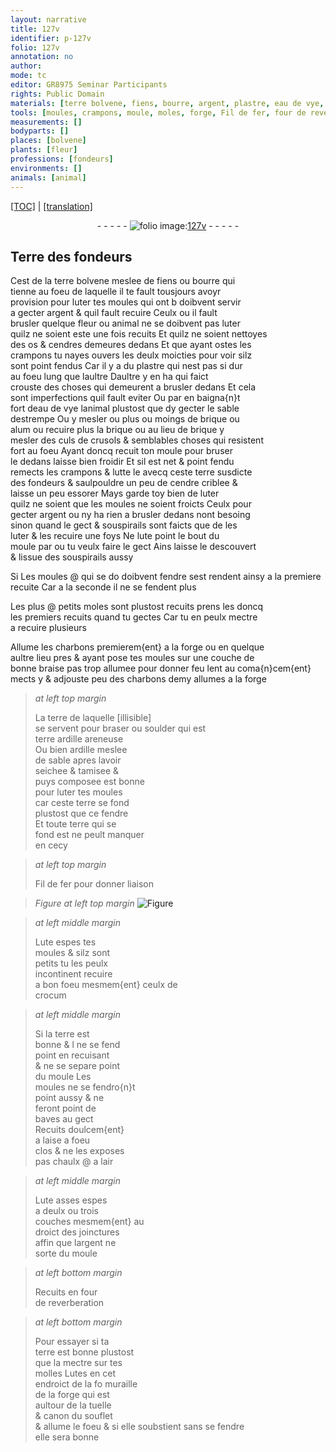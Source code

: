 ```yaml
---
layout: narrative
title: 127v
identifier: p-127v
folio: 127v
annotation: no
author:
mode: tc
editor: GR8975 Seminar Participants
rights: Public Domain
materials: [terre bolvene, fiens, bourre, argent, plastre, eau de vye, brique, alum, culs de crusols, terre, cendre, charbons, terre ardille, ardille, fer, crocum, chaulx @]
tools: [moules, crampons, moule, moles, forge, Fil de fer, four de reverberation, molles, tuelle, souflet]
measurements: []
bodyparts: []
places: [bolvene]
plants: [fleur]
professions: [fondeurs]
environments: []
animals: [animal]
---
```


<p><a href="{{ site.baseurl }}/diplomatic/">[TOC]</a> | <a href="{{ site.baseurl }}/texts/p-127v_tl/" target="_blank">[translation]</a></p><div class="folio" align="center">- - - - - <a href="http://gallica.bnf.fr/ark:/12148/btv1b10500001g/f260.image" target="_blank"><img src="https://cu-mkp.github.io/2017-workshop-edition/assets/photo-icon.png" alt="folio image: " style="display:inline-block; margin-bottom:-3px;"/>127v</a> - - - - - </div>  
  

## Terre des <span class="pro">fondeurs</span>

 
Cest de la <span class="m">terre <span class="pl">bolvene</span></span> meslee de <span class="m">fiens</span> ou <span class="m">bourre</span> qui<br/> tienne au foeu de laquelle il te fault tousjours avoyr<br/> provision pour luter tes <span class="tl">moules</span> qui <span class="del">ont b</span> doibvent servir<br/> a gecter <span class="m">argent</span> & quil fault recuire Ceulx ou il fault<br/> brusler quelque <span class="pa">fleur</span> ou <span class="al">animal</span> ne se doibvent pas luter<br/> quilz ne soient este une fois recuits Et quilz ne soient nettoyes<br/> des os & cendres demeures dedans Et que ayant ostes les<br/> <span class="tl">crampons</span> tu nayes ouvers les deulx moicties pour voir silz<br/> sont point fendus Car il y a du <span class="m">plastre</span> qui nest pas si dur<br/> au foeu lung que laultre Daultre y en ha qui faict<br/> crouste des choses qui demeurent a brusler dedans Et cela<br/> sont imperfections quil fault eviter Ou <span class="del">par</span> en baigna{n}t<br/> fort d<span class="m">eau de vye</span> lanimal plustost que dy gecter le sable<br/> destrempe Ou y mesler ou plus ou moings de <span class="m">brique</span> ou<br/> <span class="m">alum</span> ou recuire plus la <span class="m">brique</span> ou au lieu de <span class="m">brique</span> y<br/> mesler des <span class="m">culs de crusols</span> & semblables choses qui resistent<br/> fort au foeu Ayant doncq recuit ton <span class="tl">moule</span> pour bruser<br/> le dedans laisse bien froidir Et sil est net & point fendu<br/> remects les <span class="tl">crampons</span> & lutte le avecq ceste <span class="m">terre</span> susdicte<br/> des <span class="pro">fondeurs</span> & saulpouldre un peu de <span class="m">cendre</span> criblee &<br/> laisse un peu essorer Mays garde toy bien de luter<br/> <span class="del">quilz ne soient</span> que les <span class="tl">moules</span> ne soient froicts Ceulx pour<br/> gecter <span class="m">argent</span> ou ny ha rien a brusler dedans nont besoing<br/> sinon quand le gect & souspirails sont faicts que de les<br/> luter & les recuire une foys Ne lute point le bout du<br/> <span class="tl">moule</span> par ou tu veulx faire le gect Ains laisse le descouvert<br/> & lissue des souspirails aussy
 
<span class="add">Si</span> Les <span class="tl">moules</span> @ <span class="del">qui</span> se <span class="del">do</span> <span class="add">doibvent</span> fendre sest <span class="del">rendent ainsy</span> a la premiere<br/> recuite Car a la seconde il ne se fendent plus
 
Les plus @ petits <span class="tl">moles</span> sont plustost recuits prens <span class="del">les</span> doncq<br/> les premiers recuits quand tu gectes Car tu en peulx mectre<br/> a recuire plusieurs
 
Allume les <span class="m">charbons</span> premierem{ent} a la <span class="tl">forge</span> ou en quelque<br/> aultre lieu pres & ayant pose tes <span class="tl">moules</span> sur une couche de<br/> bonne braise pas trop allumee pour donner feu lent au coma{n}cem{ent}<br/> mects y & adjouste peu des <span class="m">charbons</span> demy allumes a la <span class="tl">forge</span>
 
> *at left top margin*
> 
> 
>   La <span class="m">terre</span> de laquelle [illisible]<br/> se servent pour braser ou soulder qui est<br/> <span class="m">terre ardille</span> areneuse<br/> Ou bien <span class="m">ardille</span> meslee<br/> de sable apres lavoir<br/> seichee & tamisee & <br/> puys composee est bonne<br/> pour luter tes <span class="tl">moules</span><br/> car ceste <span class="m">terre</span> se fond<br/> plustost que ce fendre<br/> Et toute <span class="m">terre</span> qui se<br/> fond <span class="del">est</span> ne peult manquer<br/> en cecy
 
> *at left top margin*
> 
> 
>   <span class="add"><span class="tl">Fil de <span class="m">fer</span></span> pour donner liaison</span>
 
> *Figure*
> *at left top margin*
> <a href="https://drive.google.com/open?id=0B9-oNrvWdlO5S2VzRmhYUWpfbmc" target="_blank"><img src="https://cu-mkp.github.io/GR8975-edition/assets/photo-icon.png" alt="Figure" style="display:inline-block; margin-bottom:-3px;"/></a>
 
> *at left middle margin*
> 
> 
>   <span class="add">Lute espes tes<br/> <span class="tl">moules</span> & silz sont<br/> petits tu les peulx<br/> incontinent recuire<br/> a bon foeu mesmem{ent} ceulx de<br/> <span class="m">crocum</span></span>
 
> *at left middle margin*
> 
> 
>   Si la <span class="m">terre</span> est<br/> bonne & <span class="del">l</span> ne se fend<br/> point en recuisant<br/> & ne se separe point<br/> du <span class="tl">moule</span> Les<br/> <span class="tl">moules</span> ne se fendro{n}t<br/> point aussy & ne<br/> feront point de<br/> baves au gect<br/> Recuits doulcem{ent}<br/> a laise a foeu<br/> clos & ne les exposes<br/> pas <span class="m">chaulx @</span> a lair
 
> *at left middle margin*
> 
> 
>   Lute asses espes<br/> a deulx ou trois<br/> couches mesmem{ent} au<br/> droict des joinctures<br/> affin que l<span class="m">argent</span> ne<br/> sorte du <span class="tl">moule</span>
 
> *at left bottom margin*
> 
> 
>   Recuits en <span class="tl">four<br/> de reverberation</span>
  
> *at left bottom margin*
> 
> 
>   Pour essayer si ta<br/> <span class="m">terre</span> est bonne plustost<br/> que la mectre sur tes<br/> <span class="tl">molles</span> Lutes <span class="add">en</span> cet<br/> endroict de la <span class="del">fo</span> muraille<br/> de la <span class="tl">forge</span> qui est<br/> aultour de la <span class="tl">tuelle</span><br/> & canon du <span class="tl">souflet</span><br/> & allume le foeu & si elle soubstient sans se fendre<br/> elle sera bonne
 
